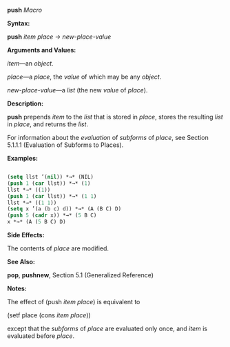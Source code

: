 **push** *Macro* 



**Syntax:** 



**push** *item place → new-place-value* 



**Arguments and Values:** 



*item*—an *object*. 



*place*—a *place*, the *value* of which may be any *object*. 



*new-place-value*—a *list* (the new *value* of *place*). 







 



 



**Description:** 



**push** prepends *item* to the *list* that is stored in *place*, stores the resulting *list* in *place*, and returns the *list*. 



For information about the *evaluation* of *subforms* of *place*, see Section 5.1.1.1 (Evaluation of Subforms to Places). 



**Examples:**
```lisp

(setq llst ’(nil)) *→* (NIL) 
(push 1 (car llst)) *→* (1) 
llst *→* ((1)) 
(push 1 (car llst)) *→* (1 1) 
llst *→* ((1 1)) 
(setq x ’(a (b c) d)) *→* (A (B C) D) 
(push 5 (cadr x)) *→* (5 B C) 
x *→* (A (5 B C) D) 

```
**Side Effects:** 



The contents of *place* are modified. 



**See Also:** 



**pop**, **pushnew**, Section 5.1 (Generalized Reference) 



**Notes:** 



The effect of (push *item place*) is equivalent to 



(setf place (cons *item place*)) 



except that the *subforms* of *place* are evaluated only once, and *item* is evaluated before *place*. 